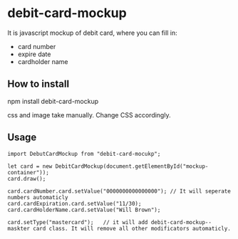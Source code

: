 # debit-card-mockup
It is javascript mockup of debit card, where you can fill in: 
- card number
- expire date
- cardholder name

## How to install
npm install debit-card-mockup

css and image take manually. Change CSS accordingly.


## Usage
    import DebutCardMockup from "debit-card-mocukp";

    let card = new DebitCardMockup(document.getElementById("mockup-container"));
    card.draw();

    card.cardNumber.card.setValue("0000000000000000"); // It will seperate numbers automaticly
    card.cardExpiration.card.setValue("11/30);
    card.cardHolderName.card.setValue("Will Brown");

    card.setType("mastercard");   // it will add debit-card-mockup--maskter card class. It will remove all other modificators automaticly.
